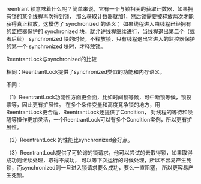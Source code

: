 reentrant 锁意味着什么呢？简单来说，它有一个与锁相关的获取计数器，如果拥有锁的某个线程再次得到锁，
那么获取计数器就加1，然后锁需要被释放两次才能获得真正释放。这模仿了 synchronized 的语义；
如果线程进入由线程已经拥有的监控器保护的 synchronized 块，就允许线程继续进行，当线程退出第二个（或者后续）
synchronized 块的时候，不释放锁，只有线程退出它进入的监控器保护的第一个 synchronized 块时，才释放锁。

ReentrantLock与synchronized的比较

相同：ReentrantLock提供了synchronized类似的功能和内存语义。

不同：

（1）ReentrantLock功能性方面更全面，比如时间锁等候，可中断锁等候，锁投票等，因此更有扩展性。
在多个条件变量和高度竞争锁的地方，用ReentrantLock更合适，ReentrantLock还提供了Condition，
对线程的等待和唤醒等操作更加灵活，一个ReentrantLock可以有多个Condition实例，所以更有扩展性。

（2）ReentrantLock 的性能比synchronized会好点。

（3）ReentrantLock提供了可轮询的锁请求，他可以尝试的去取得锁，如果取得成功则继续处理，取得不成功，
可以等下次运行的时候处理，所以不容易产生死锁，而synchronized则一旦进入锁请求要么成功，要么一直阻塞，
所以更容易产生死锁。